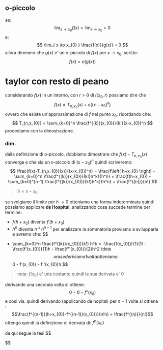 ## o-piccolo
se:
$$
\lim_{ x \to x_{0} } f(x) = \lim_{ x \to x_{0} }  = 0
$$
e: $$
\lim_{ x \to x_{0} } \frac{f(x)}{g(x)} = 0 
$$
allora diremmo che $g(x)$ e' un o-piccolo di $f(x)$ per $x\to x_{0}$, scritto:
$$
f(x) = o(g(x))
$$

# taylor con resto di peano

considerando $f(x)$ in un intorno, con $r>0$ di  $I(x_{0},r)$ possiamo dire che 
$$
f(x) = T_{n,x_{0}}(x) + o((x-x_{0})^n)
$$
ovvero che esiste un'approssimazione di $f$ nel punto $x_{0}$.
ricordando che: $$
T_{n,x_{0}} = \sum_{k=0}^n \frac{f^{(k)}(x_{0})}{k!}(x-x_{0})^n
$$
procediamo con la dimostrazione.
### dim.
dalla definizione di o-piccolo, dobbiamo dimostrare che $f(x)-T_{n,x_{0}}(x)$ converga e che sia un o-piccolo di $(x-x_{0})^n$ quindi scriveremo:
$$
\frac{f(x)-T_{n,x_{0}}(x)}{(x-x_{0})^n} = \frac{f\left( h+x_{0} \right) - \sum_{k=0}^n \frac{f^{(k)}(x_{0})}{k!}h^k}{h^n} = \frac{f(h+x_{0}) - \sum_{k=0}^{n-1} \frac{f^{(k)}(x_{0})}{k!}h^k}{h^n} + \frac{f^{(n)}}{n!}
$$
> $h=x-x_{0}$

se svolgiamo il limite per $h\to 0$ otteniamo una forma indeterminata quindi possiamo applicare **de Hospital**, analizzando cosa succede termine per termine:
* $f(h+x_{0})$ diventa $f'(h+x_{0})$
* $h^n$ diventa $n* h^{n-1}$
per analizzare la sommatoria proviamo a svilupparla e avremo che:
$$
- \sum_{k=0}^n \frac{f^{(k)}(x_{0})}{k!} h^k = -\frac{f(x_{0})}{1}(1) - \frac{f'(x_{0})}{1}h - \frac{f''(x_{0})}{2}h^2 \dots
$$
ora se deriviamo 1 volta otteniamo: 
$$
0 - f'(x_{0}) - f''(x_{0})h
$$
> nota: $f(x_{0})$ e' una costante quindi la sua derivata e' 0
 
derivando una seconda volta  si ottiene:
$$
0 - 0 - f''(x_{0})
$$
e cosi via. quindi derivando (applicando de hopital) per $n-1$ volte si ottiene :
$$\frac{f^{(n-1)}(h+x_{0})-f^{(n-1)}(x_{0})}{n!h} = \frac{f^{(n)}}{n!}$$
ottengo quindi la definizione di derivata di: $f^{n}(x_{0})$

da qui segue la tesi
$$

$$